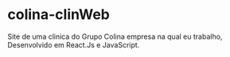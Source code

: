 # colina-clinWeb
 Site de uma clinica do Grupo Colina empresa na qual eu trabalho, Desenvolvido em React.Js e JavaScript.
